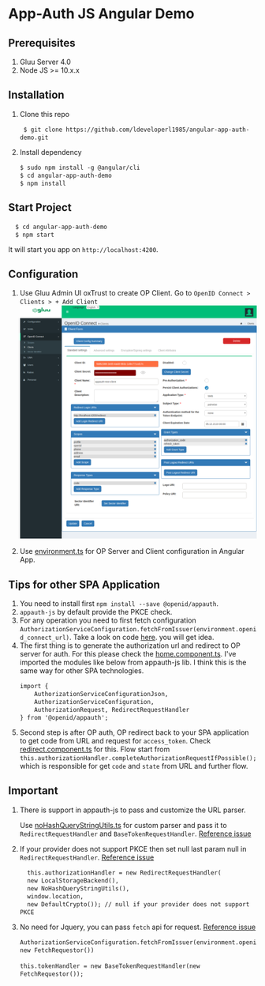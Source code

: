 # App-Auth JS Angular Demo

## Prerequisites
1. Gluu Server 4.0
1. Node JS >= 10.x.x

## Installation
1. Clone this repo

        $ git clone https://github.com/ldeveloperl1985/angular-app-auth-demo.git

1. Install dependency

       $ sudo npm install -g @angular/cli
       $ cd angular-app-auth-demo
       $ npm install

## Start Project

      $ cd angular-app-auth-demo
      $ npm start

It will start you app on `http://localhost:4200`.

## Configuration

1. Use Gluu Admin UI oxTrust to create OP Client. Go to `OpenID Connect > Clients > + Add Client`
   [![client-config.png](client-config.png)](client-config.png)

1. Use [environment.ts](https://github.com/ldeveloperl1985/angular-app-auth-demo/blob/master/src/environments/environment.ts) for OP Server and Client configuration in Angular App.
   
## Tips for other SPA Application

1. You need to install first `npm install --save @openid/appauth`.
1. `appauth-js` by default provide the PKCE check.
1. For any operation you need to first fetch configuration `AuthorizationServiceConfiguration.fetchFromIssuer(environment.openid_connect_url)`. Take a look on code [here](https://github.com/ldeveloperl1985/angular-app-auth-demo/blob/master/src/app/home/home.component.ts#L27). you will get idea.
1. The first thing is to generate the authorization url and redirect to OP server for auth. For this please check the [home.component.ts](https://github.com/ldeveloperl1985/angular-app-auth-demo/blob/master/src/app/home/home.component.ts). 
     I've imported the modules like below from appauth-js lib. I think this is the same way for other SPA technologies.
     ```
     import {
         AuthorizationServiceConfigurationJson,
         AuthorizationServiceConfiguration,
         AuthorizationRequest, RedirectRequestHandler
     } from '@openid/appauth';
     ```
1. Second step is after OP auth, OP redirect back to your SPA application to get code from URL and request for `access_token`.
      Check [redirect.component.ts](https://github.com/ldeveloperl1985/angular-app-auth-demo/blob/master/src/app/redirect/redirect.component.ts) for this. 
      Flow start from `this.authorizationHandler.completeAuthorizationRequestIfPossible();` which is responsible for get `code` and `state` from URL and further flow.

## Important

1. There is support in appauth-js to pass and customize the URL parser.

   Use [noHashQueryStringUtils.ts](https://github.com/ldeveloperl1985/angular-app-auth-demo/blob/master/src/app/noHashQueryStringUtils.ts) for custom parser and pass it to `RedirectRequestHandler` and `BaseTokenRequestHandler`. [Reference issue](https://github.com/openid/AppAuth-JS/issues/98)

2. If your provider does not support PKCE then set null last param null in `RedirectRequestHandler`. [Reference issue](https://github.com/openid/AppAuth-JS/issues/98)

   ```
     this.authorizationHandler = new RedirectRequestHandler(
     new LocalStorageBackend(),
     new NoHashQueryStringUtils(), 
     window.location,
     new DefaultCrypto()); // null if your provider does not support PKCE
   ```

3. No need for Jquery, you can pass `fetch` api for request. [Reference issue](https://github.com/openid/AppAuth-JS/issues/100)

   ```
   AuthorizationServiceConfiguration.fetchFromIssuer(environment.openid_connect_url, new FetchRequestor())
   
   this.tokenHandler = new BaseTokenRequestHandler(new FetchRequestor());
   ```
